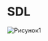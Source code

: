 # SDL
![Рисунок1](https://github.com/marininvp/SDL/assets/71025913/f121e894-1bfc-45b0-8d8f-288ec83d09b2)
